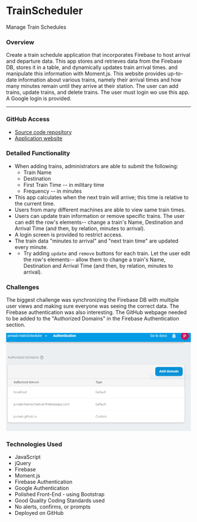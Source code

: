 # TrainScheduler
Manage Train Schedules

### Overview

Create a train schedule application that incorporates Firebase to host arrival and departure data. This app stores and retrieves data from the Firebase DB, stores it in a table, and dynamically updates  train arrival times.  and manipulate this information with Moment.js. This website provides up-to-date information about various trains, namely their arrival times and how many minutes remain until they arrive at their station. The user can add trains, update trains, and delete trains. The user must login wo use this app. A Google login is provided.

- - -

### GitHub Access

* [Source code repository](<https://github.com/pvraab/TrainScheduler>)
* [Application website](https://pvraab.github.io/TrainScheduler/index.html)

### Detailed Functionality

* When adding trains, administrators are able to submit the following:
    * Train Name
	* Destination 
	* First Train Time -- in military time
	* Frequency -- in minutes
* This app calculates when the next train will arrive; this time is relative to the current time.
* Users from many different machines are able to view same train times.
* Users can update train information or remove specific trains. The user can edit the row's elements-- change a train's Name, Destination and Arrival Time (and then, by relation, minutes to arrival).
* A  login screen is provided to restrict access.
* The train data "minutes to arrival" and "next train time" are updated every minute.
* * Try adding `update` and `remove` buttons for each train. Let the user edit the row's elements-- allow them to change a train's Name, Destination and Arrival Time (and then, by relation, minutes to arrival).

### Challenges

The biggest challenge was synchronizing the Firebase DB with multiple user views and making sure everyone was seeing the correct data. The Firebase authentication was also interesting. The GitHub webpage needed to be added to the "Authorized Domains" in the Firebase Authentication section.

![Firebase Authorized Domains](FirebaseAuth.PNG)

### Technologies Used

- JavaScript
- jQuery
- Firebase
- Moment.js
- Firebase Authentication
- Google Authentication
- Polished Front-End - using Bootstrap
- Good Quality Coding Standards used
- No alerts, confirms, or prompts
- Deployed on GitHub
